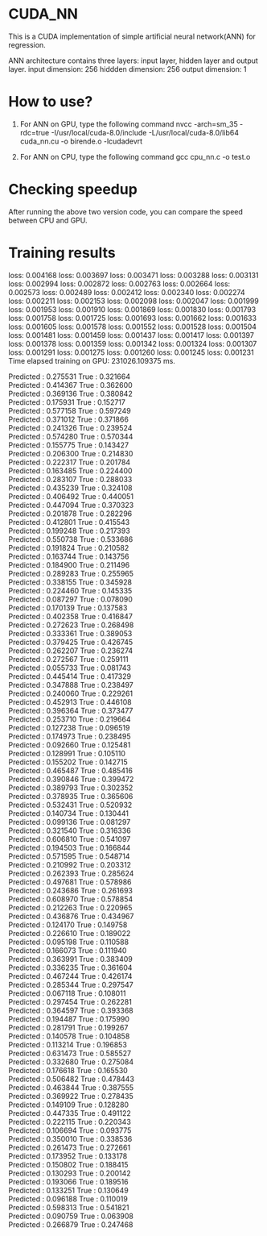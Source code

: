 # CUDA_NN

This is a CUDA implementation of simple artificial neural network(ANN) for regression. 

ANN architecture contains three layers: input layer, hidden layer and output layer.
input dimension: 256
hiddden dimension: 256
output  dimension: 1

# How to use?

1. For ANN on GPU, type the following command
nvcc -arch=sm_35 -rdc=true -I/usr/local/cuda-8.0/include -L/usr/local/cuda-8.0/lib64  cuda_nn.cu -o birende.o  -lcudadevrt

2. For ANN on CPU, type the following command
gcc cpu_nn.c -o test.o

# Checking speedup
After running the above two version code, you can compare the speed between CPU and GPU.



# Training results

loss: 0.004168 
loss: 0.003697 
loss: 0.003471 
loss: 0.003288 
loss: 0.003131 
loss: 0.002994 
loss: 0.002872 
loss: 0.002763 
loss: 0.002664 
loss: 0.002573 
loss: 0.002489 
loss: 0.002412 
loss: 0.002340 
loss: 0.002274 
loss: 0.002211 
loss: 0.002153 
loss: 0.002098 
loss: 0.002047 
loss: 0.001999 
loss: 0.001953 
loss: 0.001910 
loss: 0.001869 
loss: 0.001830 
loss: 0.001793 
loss: 0.001758 
loss: 0.001725 
loss: 0.001693 
loss: 0.001662 
loss: 0.001633 
loss: 0.001605 
loss: 0.001578 
loss: 0.001552 
loss: 0.001528 
loss: 0.001504 
loss: 0.001481 
loss: 0.001459 
loss: 0.001437 
loss: 0.001417 
loss: 0.001397 
loss: 0.001378 
loss: 0.001359 
loss: 0.001342 
loss: 0.001324 
loss: 0.001307 
loss: 0.001291 
loss: 0.001275 
loss: 0.001260 
loss: 0.001245 
loss: 0.001231 
Time elapsed training  on GPU: 231026.109375 ms.

Predicted : 0.275531 True : 0.321664  
Predicted : 0.414367 True : 0.362600  
Predicted : 0.369136 True : 0.380842  
Predicted : 0.175931 True : 0.152717  
Predicted : 0.577158 True : 0.597249  
Predicted : 0.371012 True : 0.371866  
Predicted : 0.241326 True : 0.239524  
Predicted : 0.574280 True : 0.570344  
Predicted : 0.155775 True : 0.143427  
Predicted : 0.206300 True : 0.214830  
Predicted : 0.222317 True : 0.201784  
Predicted : 0.163485 True : 0.224400  
Predicted : 0.283107 True : 0.288033  
Predicted : 0.435239 True : 0.324108  
Predicted : 0.406492 True : 0.440051  
Predicted : 0.447094 True : 0.370323  
Predicted : 0.201878 True : 0.282296  
Predicted : 0.412801 True : 0.415543  
Predicted : 0.199248 True : 0.217393  
Predicted : 0.550738 True : 0.533686  
Predicted : 0.191824 True : 0.210582  
Predicted : 0.163744 True : 0.143756  
Predicted : 0.184900 True : 0.211496  
Predicted : 0.289283 True : 0.255965  
Predicted : 0.338155 True : 0.345928  
Predicted : 0.224460 True : 0.145335  
Predicted : 0.087297 True : 0.078090  
Predicted : 0.170139 True : 0.137583  
Predicted : 0.402358 True : 0.416847  
Predicted : 0.272623 True : 0.268498  
Predicted : 0.333361 True : 0.389053  
Predicted : 0.379425 True : 0.426745  
Predicted : 0.262207 True : 0.236274  
Predicted : 0.272567 True : 0.259111  
Predicted : 0.055733 True : 0.081743  
Predicted : 0.445414 True : 0.417329  
Predicted : 0.347888 True : 0.238497  
Predicted : 0.240060 True : 0.229261  
Predicted : 0.452913 True : 0.446108  
Predicted : 0.396364 True : 0.373477  
Predicted : 0.253710 True : 0.219664  
Predicted : 0.127238 True : 0.096519  
Predicted : 0.174973 True : 0.238495  
Predicted : 0.092660 True : 0.125481  
Predicted : 0.128991 True : 0.105110  
Predicted : 0.155202 True : 0.142715  
Predicted : 0.465487 True : 0.485416  
Predicted : 0.390846 True : 0.399472  
Predicted : 0.389793 True : 0.302352  
Predicted : 0.378935 True : 0.365606  
Predicted : 0.532431 True : 0.520932  
Predicted : 0.140734 True : 0.130441  
Predicted : 0.099136 True : 0.081297  
Predicted : 0.321540 True : 0.316336  
Predicted : 0.606810 True : 0.541097  
Predicted : 0.194503 True : 0.166844  
Predicted : 0.571595 True : 0.548714  
Predicted : 0.210992 True : 0.203312  
Predicted : 0.262393 True : 0.285624  
Predicted : 0.497681 True : 0.578986  
Predicted : 0.243686 True : 0.261693  
Predicted : 0.608970 True : 0.578854  
Predicted : 0.212263 True : 0.220965  
Predicted : 0.436876 True : 0.434967  
Predicted : 0.124170 True : 0.149758  
Predicted : 0.226610 True : 0.189022  
Predicted : 0.095198 True : 0.110588  
Predicted : 0.166073 True : 0.111940  
Predicted : 0.363991 True : 0.383409  
Predicted : 0.336235 True : 0.361604  
Predicted : 0.467244 True : 0.426174  
Predicted : 0.285344 True : 0.297547  
Predicted : 0.067118 True : 0.108011  
Predicted : 0.297454 True : 0.262281  
Predicted : 0.364597 True : 0.393368  
Predicted : 0.194487 True : 0.175990  
Predicted : 0.281791 True : 0.199267  
Predicted : 0.140578 True : 0.104858  
Predicted : 0.113214 True : 0.196853  
Predicted : 0.631473 True : 0.585527  
Predicted : 0.332680 True : 0.275084  
Predicted : 0.176618 True : 0.165530  
Predicted : 0.506482 True : 0.478443  
Predicted : 0.463844 True : 0.387555  
Predicted : 0.369922 True : 0.278435  
Predicted : 0.149109 True : 0.128280  
Predicted : 0.447335 True : 0.491122  
Predicted : 0.222115 True : 0.220343  
Predicted : 0.106694 True : 0.093775  
Predicted : 0.350010 True : 0.338536  
Predicted : 0.261473 True : 0.272661  
Predicted : 0.173952 True : 0.133178  
Predicted : 0.150802 True : 0.188415  
Predicted : 0.130293 True : 0.200142  
Predicted : 0.193066 True : 0.189516  
Predicted : 0.133251 True : 0.130649  
Predicted : 0.096188 True : 0.110019  
Predicted : 0.598313 True : 0.541821  
Predicted : 0.090759 True : 0.063908  
Predicted : 0.266879 True : 0.247468  
